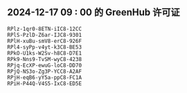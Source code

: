 ## 2024-12-17 09 : 00 的 GreenHub 许可证
```
RPlz-1qr0-8ETN-iIC8-12CC
RPlS-PzlD-Z6ar-IJC8-9301
RPlH-xuBu-smV8-erC8-926F
RPl4-syPp-v4yt-k3C8-BE53
RPkO-U1ks-W2Sv-h8C8-D7E1
RPk9-Nns9-TvSM-wyC8-4238
RPjq-EcXP-ewuG-loC8-DD70
RPjQ-NS3o-Zg3P-YCC8-A2AF
RPjH-eqB6-yY5a-ppC8-FC1A
RPiH-P44Q-V4S5-IxC8-ED5E
```
